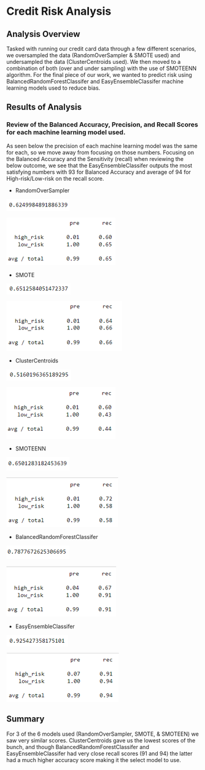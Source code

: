 # Credit Risk Analysis 

## Analysis Overview 
Tasked with running our credit card data through a few different scenarios, we oversampled the data (RandomOverSampler & SMOTE used) and undersampled the data (ClusterCentroids used). We then moved to a combination of both (over and under sampling) with the use of SMOTEENN algorithm. For the final piece of our work, we wanted to predict risk using BalancedRandomForestClassifer and EasyEnsembleClassifer machine learning models used to reduce bias.  

## Results of Analysis

### Review of the Balanced Accuracy, Precision, and Recall Scores for each machine learning model used. 
As seen below the precision of each machine learning model was the same for each, so we move away from focusing on those numbers. Focusing on the Balanced Accuracy and the Sensitivity (recall) when reviewing the below outcome, we see that the EasyEnsembleClassifer outputs the most satisfying numbers with 93 for Balanced Accuracy and average of 94 for High-risk/Low-risk on the recall score. 

- RandomOverSampler

![](images/ramdomoversampler_accuracy.PNG)

![](images/ramdomoversampler_precision_accuracy.PNG)

- SMOTE

![](images/smote_accuracy.PNG)

![](images/smote_precision_accuracy.PNG)

- ClusterCentroids

![](images/ClusterCentroids_accuracy.PNG)

![](images/ClusterCentroids_precision_accuracy.PNG)

- SMOTEENN

![](images/SMOTEEN_accuracy.PNG)

![](images/SMOTEEN_precision_accuracy.PNG)

- BalancedRandomForestClassifer

![](images/BalancedRandomForestClassifer_accuracy.PNG)

![](images/BalancedRandomForestClassifer_precision_accuracy.PNG)

- EasyEnsembleClassifer

![](images/EasyEnsemlbeClassifer_accuracy.PNG)

![](images/EasyEnsembleclassifer_precision_accuracy.PNG)

## Summary

For 3 of the 6 models used (RandomOverSampler, SMOTE, & SMOTEEN) we saw very similar scores. ClusterCentroids gave us the lowest scores of the bunch, and though BalancedRandomForestClassifer and EasyEnsembleClassifer had very close recall scores (91 and 94) the latter had a much higher accuracy score making it the select model to use.

